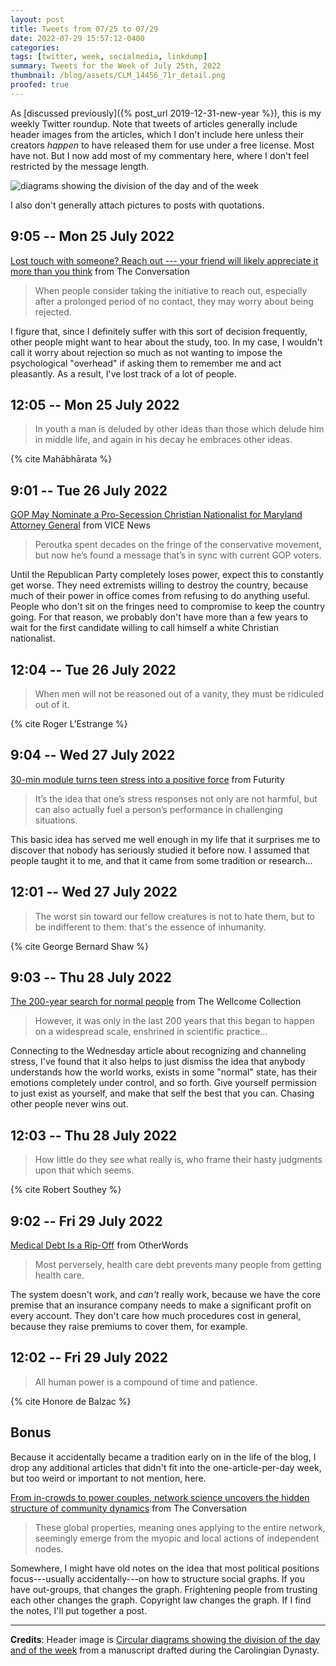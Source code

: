 ```yaml
---
layout: post
title: Tweets from 07/25 to 07/29
date: 2022-07-29 15:57:12-0400
categories:
tags: [twitter, week, socialmedia, linkdump]
summary: Tweets for the Week of July 25th, 2022
thumbnail: /blog/assets/CLM_14456_71r_detail.png
proofed: true
---
```


As [discussed previously]({% post_url 2019-12-31-new-year %}), this is my weekly Twitter roundup.  Note that tweets of articles generally include header images from the articles, which I don't include here unless their creators *happen* to have released them for use under a free license.  Most have not.  But I now add most of my commentary here, where I don't feel restricted by the message length.

![diagrams showing the division of the day and of the week](/blog/assets/CLM_14456_71r_detail.png "diagrams showing the division of the day and of the week")

I also don't generally attach pictures to posts with quotations.

## 9:05 -- Mon 25 July 2022

[<i class="fab fa-twitter-square"></i>](https://jcolag.github.io/twitter/1551554107235778563) [Lost touch with someone? Reach out --- your friend will likely appreciate it more than you think](https://theconversation.com/lost-touch-with-someone-reach-out-your-friend-will-likely-appreciate-it-more-than-you-think-185001) from The Conversation

 > When people consider taking the initiative to reach out, especially after a prolonged period of no contact, they may worry about being rejected.

I figure that, since I definitely suffer with this sort of decision frequently, other people might want to hear about the study, too.  In my case, I wouldn't call it worry about rejection so much as not wanting to impose the psychological "overhead" if asking them to remember me and act pleasantly.  As a result, I've lost track of a lot of people.

## 12:05 -- Mon 25 July 2022

[<i class="fab fa-twitter-square"></i>](https://jcolag.github.io/twitter/1551599405836427267)

 > In youth a man is deluded by other ideas than those which delude him in middle life, and again in his decay he embraces other ideas.

{% cite Mahābhārata %}

## 9:01 -- Tue 26 July 2022

[<i class="fab fa-twitter-square"></i>](https://jcolag.github.io/twitter/1551915488627699713) [GOP May Nominate a Pro-Secession Christian Nationalist for Maryland Attorney General](https://www.vice.com/en/article/qjkbdb/michael-peroutka-gop-maryland-attorney-general) from VICE News

 > Peroutka spent decades on the fringe of the conservative movement, but now he’s found a message that’s in sync with current GOP voters.

Until the Republican Party completely loses power, expect this to constantly get worse.  They need extremists willing to destroy the country, because much of their power in office comes from refusing to do anything useful.  People who don't sit on the fringes need to compromise to keep the country going.  For that reason, we probably don't have more than a few years to wait for the first candidate willing to call himself a white Christian nationalist.

## 12:04 -- Tue 26 July 2022

[<i class="fab fa-twitter-square"></i>](https://jcolag.github.io/twitter/1551961542232457216)

 > When men will not be reasoned out of a vanity, they must be ridiculed out of it.

{% cite Roger L'Estrange %}

## 9:04 -- Wed 27 July 2022

[<i class="fab fa-twitter-square"></i>](https://jcolag.github.io/twitter/1552278631707250689) [30-min module turns teen stress into a positive force](https://www.futurity.org/teens-stress-anxiety-depression-2768952/) from Futurity

 > It’s the idea that one’s stress responses not only are not harmful, but can also actually fuel a person’s performance in challenging situations.

This basic idea has served me well enough in my life that it surprises me to discover that nobody has seriously studied it before now.  I assumed that people taught it to me, and that it came from some tradition or research...

## 12:01 -- Wed 27 July 2022

[<i class="fab fa-twitter-square"></i>](https://jcolag.github.io/twitter/1552323176469766150)

 > The worst sin toward our fellow creatures is not to hate them, but to be indifferent to them: that's the essence of inhumanity.

{% cite George Bernard Shaw %}

## 9:03 -- Thu 28 July 2022

[<i class="fab fa-twitter-square"></i>](https://jcolag.github.io/twitter/1552640767629307904) [The 200-year search for normal people](https://wellcomecollection.org/articles/YsQWChEAACEAWUDI) from The Wellcome Collection

 > However, it was only in the last 200 years that this began to happen on a widespread scale, enshrined in scientific practice...

Connecting to the Wednesday article about recognizing and channeling stress, I've found that it also helps to just dismiss the idea that anybody understands how the world works, exists in some "normal" state, has their emotions completely under control, and so forth.  Give yourself permission to just exist as yourself, and make that self the best that you can.  Chasing other people never wins out.

## 12:03 -- Thu 28 July 2022

[<i class="fab fa-twitter-square"></i>](https://jcolag.github.io/twitter/1552686066527719424)

 > How little do they see what really is, who frame their hasty judgments upon that which seems.

{% cite Robert Southey %}

## 9:02 -- Fri 29 July 2022

[<i class="fab fa-twitter-square"></i>](https://jcolag.github.io/twitter/1553002904121970689) [Medical Debt Is a Rip-Off](https://otherwords.org/medical-debt-is-a-rip-off/) from OtherWords

 > Most perversely, health care debt prevents many people from getting health care.

The system doesn't work, and *can't* really work, because we have the core premise that an insurance company needs to make a significant profit on every account.  They don't care how much procedures cost in general, because they raise premiums to cover them, for example.

## 12:02 -- Fri 29 July 2022

[<i class="fab fa-twitter-square"></i>](https://jcolag.github.io/twitter/1553048202403647488)

 > All human power is a compound of time and patience.

{% cite Honore de Balzac %}

## Bonus

Because it accidentally became a tradition early on in the life of the blog, I drop any additional articles that didn't fit into the one-article-per-day week, but too weird or important to not mention, here.

<i class="fas fa-square"></i> [From in-crowds to power couples, network science uncovers the hidden structure of community dynamics](https://theconversation.com/from-in-crowds-to-power-couples-network-science-uncovers-the-hidden-structure-of-community-dynamics-179064) from The Conversation

 > These global properties, meaning ones applying to the entire network, seemingly emerge from the myopic and local actions of independent nodes.

Somewhere, I might have old notes on the idea that most political positions focus---usually accidentally---on how to structure social graphs.  If you have out-groups, that changes the graph.  Frightening people from trusting each other changes the graph.  Copyright law changes the graph.  If I find the notes, I'll put together a post.

* * *

**Credits**:  Header image is [Circular diagrams showing the division of the day and of the week](https://commons.wikimedia.org/wiki/File:CLM_14456_71r_detail.jpg) from a manuscript drafted during the Carolingian Dynasty.
